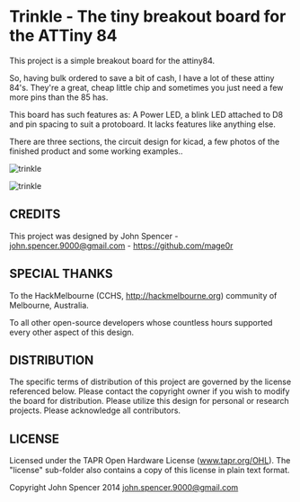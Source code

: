 Trinkle - The tiny breakout board for the ATTiny 84
=============

This project is a simple breakout board for the attiny84.

So, having bulk ordered to save a bit of cash, I have a lot of these attiny 84's.  They're a great, cheap little chip and sometimes you just need a few more pins than the 85 has.

This board has such features as: A Power LED, a blink LED attached to D8 and pin spacing to suit a protoboard.  It lacks features like anything else.

There are three sections, the circuit design for kicad, a few photos of the finished product and some working examples..


![trinkle](https://raw2.github.com/mage0r/trinkle/master/Photos/trinkle.v.1.0.png)

![trinkle](https://raw2.github.com/mage0r/trinkle/master/Photos/2014-07-13%2020.06.30.jpg)


CREDITS
------------
This project was designed by John Spencer - john.spencer.9000@gmail.com - https://github.com/mage0r

SPECIAL THANKS
------------

To the HackMelbourne (CCHS, http://hackmelbourne.org) community of Melbourne, Australia.

To all other open-source developers whose countless hours supported every other aspect of this design.

DISTRIBUTION
------------
The specific terms of distribution of this project are governed by the
license referenced below. Please contact the copyright owner if you wish to modify the board for distribution. Please utilize this design for personal or research projects. Please acknowledge all contributors.

LICENSE
-------
Licensed under the TAPR Open Hardware License (www.tapr.org/OHL).
The "license" sub-folder also contains a copy of this license in plain text format.

Copyright John Spencer 2014
john.spencer.9000@gmail.com
